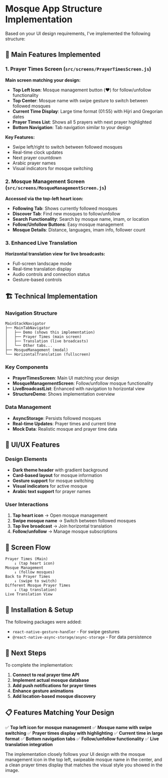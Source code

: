 # Mosque App Structure Implementation

Based on your UI design requirements, I've implemented the following structure:

## 🕌 Main Features Implemented

### 1. Prayer Times Screen (`src/screens/PrayerTimesScreen.js`)
**Main screen matching your design:**
- **Top Left Icon**: Mosque management button (❤️) for follow/unfollow functionality
- **Top Center**: Mosque name with swipe gesture to switch between followed mosques
- **Current Time Display**: Large time format (01:55) with Hijri and Gregorian dates
- **Prayer Times List**: Shows all 5 prayers with next prayer highlighted
- **Bottom Navigation**: Tab navigation similar to your design

**Key Features:**
- Swipe left/right to switch between followed mosques
- Real-time clock updates
- Next prayer countdown
- Arabic prayer names
- Visual indicators for mosque switching

### 2. Mosque Management Screen (`src/screens/MosqueManagementScreen.js`)
**Accessed via the top-left heart icon:**
- **Following Tab**: Shows currently followed mosques
- **Discover Tab**: Find new mosques to follow/unfollow
- **Search Functionality**: Search by mosque name, imam, or location
- **Follow/Unfollow Buttons**: Easy mosque management
- **Mosque Details**: Distance, languages, imam info, follower count

### 3. Enhanced Live Translation
**Horizontal translation view for live broadcasts:**
- Full-screen landscape mode
- Real-time translation display
- Audio controls and connection status
- Gesture-based controls

## 🏗️ Technical Implementation

### Navigation Structure
```
MainStackNavigator
├── MainTabNavigator
│   ├── Demo (shows this implementation)
│   ├── Prayer Times (main screen)
│   ├── Translation (live broadcasts)
│   └── Other tabs...
├── MosqueManagement (modal)
└── HorizontalTranslation (fullscreen)
```

### Key Components
- **PrayerTimesScreen**: Main UI matching your design
- **MosqueManagementScreen**: Follow/unfollow mosque functionality
- **LiveBroadcastList**: Enhanced with navigation to horizontal view
- **StructureDemo**: Shows implementation overview

### Data Management
- **AsyncStorage**: Persists followed mosques
- **Real-time Updates**: Prayer times and current time
- **Mock Data**: Realistic mosque and prayer time data

## 🎨 UI/UX Features

### Design Elements
- **Dark theme header** with gradient background
- **Card-based layout** for mosque information
- **Gesture support** for mosque switching
- **Visual indicators** for active mosque
- **Arabic text support** for prayer names

### User Interactions
1. **Tap heart icon** → Open mosque management
2. **Swipe mosque name** → Switch between followed mosques
3. **Tap live broadcast** → Join horizontal translation
4. **Follow/unfollow** → Manage mosque subscriptions

## 📱 Screen Flow

```
Prayer Times (Main)
    ↓ (tap heart icon)
Mosque Management
    ↓ (follow mosques)
Back to Prayer Times
    ↓ (swipe to switch)
Different Mosque Prayer Times
    ↓ (tap translation)
Live Translation View
```

## 🔧 Installation & Setup

The following packages were added:
- `react-native-gesture-handler` - For swipe gestures
- `@react-native-async-storage/async-storage` - For data persistence

## 🚀 Next Steps

To complete the implementation:
1. **Connect to real prayer time API**
2. **Implement actual mosque database**
3. **Add push notifications for prayer times**
4. **Enhance gesture animations**
5. **Add location-based mosque discovery**

## 📋 Features Matching Your Design

✅ **Top left icon for mosque management**
✅ **Mosque name with swipe switching**
✅ **Prayer times display with highlighting**
✅ **Current time in large format**
✅ **Bottom navigation tabs**
✅ **Follow/unfollow functionality**
✅ **Live translation integration**

The implementation closely follows your UI design with the mosque management icon in the top left, swipeable mosque name in the center, and a clean prayer times display that matches the visual style you showed in the image.
